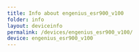 ```yaml
---
title: Info about engenius_esr900_v100
folder: info
layout: deviceinfo
permalink: /devices/engenius_esr900_v100/
device: engenius_esr900_v100
---
```

